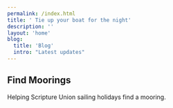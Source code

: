 ```yaml
---
permalink: /index.html
title: ' Tie up your boat for the night'
description: ''
layout: 'home'
blog:
  title: 'Blog'
  intro: "Latest updates"
---
```


## Find Moorings

Helping Scripture Union sailing holidays find a mooring.
